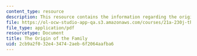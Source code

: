 ```yaml
---
content_type: resource
description: This resource contains the information regarding the origin of the family.
file: https://ol-ocw-studio-app-qa.s3.amazonaws.com/courses/21a-230j-the-contemporary-american-family-spring-2004/2cb9a2f032e434742aeb6f2064aafba6_MIT21A_230JS04_2sklnik.pdf
file_type: application/pdf
resourcetype: Document
title: The Origin of the Family
uid: 2cb9a2f0-32e4-3474-2aeb-6f2064aafba6
---
```

